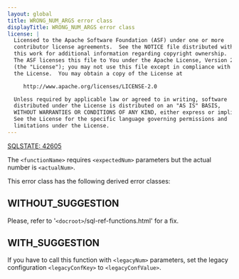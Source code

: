 ```yaml
---
layout: global
title: WRONG_NUM_ARGS error class
displayTitle: WRONG_NUM_ARGS error class
license: |
  Licensed to the Apache Software Foundation (ASF) under one or more
  contributor license agreements.  See the NOTICE file distributed with
  this work for additional information regarding copyright ownership.
  The ASF licenses this file to You under the Apache License, Version 2.0
  (the "License"); you may not use this file except in compliance with
  the License.  You may obtain a copy of the License at

     http://www.apache.org/licenses/LICENSE-2.0

  Unless required by applicable law or agreed to in writing, software
  distributed under the License is distributed on an "AS IS" BASIS,
  WITHOUT WARRANTIES OR CONDITIONS OF ANY KIND, either express or implied.
  See the License for the specific language governing permissions and
  limitations under the License.
---
```


[SQLSTATE: 42605](sql-error-conditions-sqlstates.html#class-42-syntax-error-or-access-rule-violation)

The `<functionName>` requires `<expectedNum>` parameters but the actual number is `<actualNum>`.

This error class has the following derived error classes:

## WITHOUT_SUGGESTION

Please, refer to '`<docroot>`/sql-ref-functions.html' for a fix.

## WITH_SUGGESTION

If you have to call this function with `<legacyNum>` parameters, set the legacy configuration `<legacyConfKey>` to `<legacyConfValue>`.





